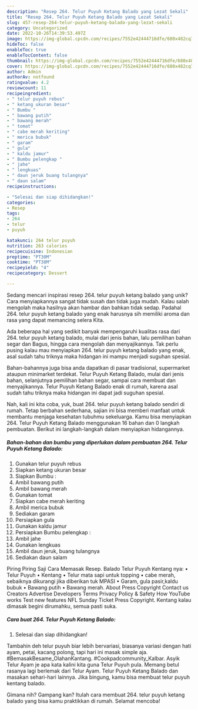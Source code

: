 ```yaml
---
description: "Resep 264. Telur Puyuh Ketang Balado yang Lezat Sekali"
title: "Resep 264. Telur Puyuh Ketang Balado yang Lezat Sekali"
slug: 457-resep-264-telur-puyuh-ketang-balado-yang-lezat-sekali
category: Uncategorized
date: 2022-10-26T14:39:53.497Z
image: https://img-global.cpcdn.com/recipes/7552e42444716dfe/680x482cq70/264-telur-puyuh-ketang-balado-foto-resep-utama.jpg
hideToc: false
enableToc: true
enableTocContent: false
thumbnail: https://img-global.cpcdn.com/recipes/7552e42444716dfe/680x482cq70/264-telur-puyuh-ketang-balado-foto-resep-utama.jpg
cover: https://img-global.cpcdn.com/recipes/7552e42444716dfe/680x482cq70/264-telur-puyuh-ketang-balado-foto-resep-utama.jpg
author: Admin
authorAv: notfound
ratingvalue: 4.2
reviewcount: 11
recipeingredient:
- " telur puyuh rebus"
- " ketang ukuran besar"
- " Bumbu "
- " bawang putih"
- " bawang merah"
- " tomat"
- " cabe merah keriting"
- " merica bubuk"
- " garam"
- " gula"
- " kaldu jamur"
- " Bumbu pelengkap "
- " jahe"
- " lengkuas"
- " daun jeruk buang tulangnya"
- " daun salam"
recipeinstructions:

- "Selesai dan siap dihidangkan!"
categories:
- Resep
tags:
- 264
- telur
- puyuh

katakunci: 264 telur puyuh 
nutrition: 263 calories
recipecuisine: Indonesian
preptime: "PT30M"
cooktime: "PT38M"
recipeyield: "4"
recipecategory: Dessert

---
```





Sedang mencari inspirasi resep 264. telur puyuh ketang balado yang unik? Cara menyiapkannya sangat tidak susah dan tidak juga mudah. Kalau salah mengolah maka hasilnya akan hambar dan bahkan tidak sedap. Padahal 264. telur puyuh ketang balado yang enak harusnya sih memiliki aroma dan rasa yang dapat memancing selera Kita.





Ada beberapa hal yang sedikit banyak mempengaruhi kualitas rasa dari 264. telur puyuh ketang balado, mulai dari jenis bahan, lalu pemilihan bahan segar dan Bagus, hingga cara mengolah dan menyajikannya. Tak perlu pusing kalau mau menyiapkan 264. telur puyuh ketang balado yang enak,      asal sudah tahu triknya maka hidangan ini mampu menjadi suguhan spesial.














Bahan-bahannya juga bisa anda dapatkan di pasar tradisional, supermarket ataupun minimarket terdekat. Telur Puyuh Ketang Balado, mulai dari jenis bahan, selanjutnya pemilihan bahan segar, sampai cara membuat dan menyajikannya. Telur Puyuh Ketang Balado enak di rumah, karena asal sudah tahu triknya maka hidangan ini dapat jadi suguhan spesial.






Nah, kali ini kita coba, yuk, buat 264. telur puyuh ketang balado sendiri di rumah. Tetap berbahan sederhana, sajian ini bisa memberi manfaat untuk membantu menjaga kesehatan tubuhmu sekeluarga. Kamu bisa menyiapkan 264. Telur Puyuh Ketang Balado menggunakan 16 bahan dan 0 langkah pembuatan. Berikut ini langkah-langkah dalam menyiapkan hidangannya.

<!--inarticleads1-->

##### Bahan-bahan dan bumbu yang diperlukan dalam pembuatan 264. Telur Puyuh Ketang Balado:

1. Gunakan  telur puyuh rebus
1. Siapkan  ketang ukuran besar
1. Siapkan  Bumbu :
1. Ambil  bawang putih
1. Ambil  bawang merah
1. Gunakan  tomat
1. Siapkan  cabe merah keriting
1. Ambil  merica bubuk
1. Sediakan  garam
1. Persiapkan  gula
1. Gunakan  kaldu jamur
1. Persiapkan  Bumbu pelengkap :
1. Ambil  jahe
1. Gunakan  lengkuas
1. Ambil  daun jeruk, buang tulangnya
1. Sediakan  daun salam


Piring Piring Saji Cara Memasak Resep. Balado Telur Puyuh Kentang nya: • Telur Puyuh • Kentang • Telur mata sapi untuk topping • cabe merah, sebaiknya dikurangi jika diberikan tuk MPASI • Garam, gula pasir,kaldu bubuk • Bawang putih • Bawang merah. About Press Copyright Contact us Creators Advertise Developers Terms Privacy Policy &amp; Safety How YouTube works Test new features NFL Sunday Ticket Press Copyright. Kentang kalau dimasak begini dirumahku, semua pasti suka. 

<!--inarticleads2-->

##### Cara buat 264. Telur Puyuh Ketang Balado:


1. Selesai dan siap dihidangkan!

Tambahin deh telur puyuh biar lebih bervariasi, biasanya variasi dengan hati ayam, petai, kacang polong, tapi hari ini masak simple aja. #BemasakBesame_OlahanKantang. #Cookpadcommunity_Kalbar. Asyik Telur Ayam je apa kata kalini kita guna Telur Puyuh pula. Memang betul rasanya lagi berlemak dari Telur Ayam. Telur Puyuh Ketang Balado dan masakan sehari-hari lainnya. Jika bingung, kamu bisa membuat telur puyuh kentang balado. 

Gimana nih? Gampang kan? Itulah cara membuat 264. telur puyuh ketang balado yang bisa kamu praktikkan di rumah. Selamat mencoba!
